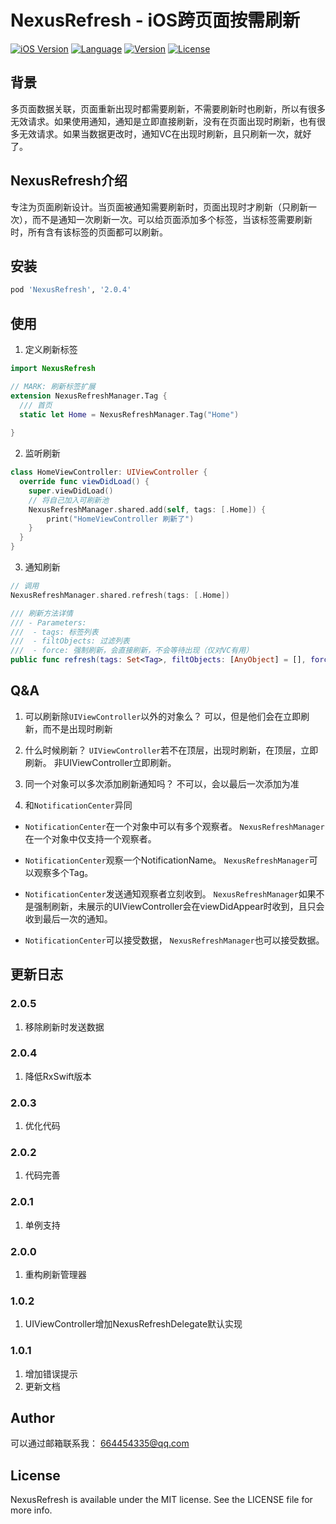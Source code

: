 # NexusRefresh - iOS跨页面按需刷新

[![iOS Version](https://img.shields.io/badge/iOS-10.0%2B-blueviolet)](https://cocoapods.org/pods/NexusRefresh)
[![Language](https://img.shields.io/badge/swift-5.0-ff501e)](https://cocoapods.org/pods/NexusRefresh)
[![Version](https://img.shields.io/cocoapods/v/NexusRefresh.svg?style=flat)](https://cocoapods.org/pods/NexusRefresh)
[![License](https://img.shields.io/cocoapods/l/NexusRefresh.svg?style=flat)](https://cocoapods.org/pods/NexusRefresh)

## 背景
多页面数据关联，页面重新出现时都需要刷新，不需要刷新时也刷新，所以有很多无效请求。如果使用通知，通知是立即直接刷新，没有在页面出现时刷新，也有很多无效请求。如果当数据更改时，通知VC在出现时刷新，且只刷新一次，就好了。

## NexusRefresh介绍
专注为页面刷新设计。当页面被通知需要刷新时，页面出现时才刷新（只刷新一次），而不是通知一次刷新一次。可以给页面添加多个标签，当该标签需要刷新时，所有含有该标签的页面都可以刷新。

## 安装
```ruby
pod 'NexusRefresh', '2.0.4'
```

## 使用
1. 定义刷新标签
```swift
import NexusRefresh

// MARK: 刷新标签扩展
extension NexusRefreshManager.Tag {
  /// 首页
  static let Home = NexusRefreshManager.Tag("Home")
   
}
```

2. 监听刷新
```swift
class HomeViewController: UIViewController {
  override func viewDidLoad() {
    super.viewDidLoad()
    // 将自己加入可刷新池
    NexusRefreshManager.shared.add(self, tags: [.Home]) {
        print("HomeViewController 刷新了")
    }
  }
}
```

3. 通知刷新
```swift
// 调用
NexusRefreshManager.shared.refresh(tags: [.Home])

/// 刷新方法详情
/// - Parameters:
///  - tags: 标签列表
///  - filtObjects: 过滤列表
///  - force: 强制刷新，会直接刷新，不会等待出现（仅对VC有用）
public func refresh(tags: Set<Tag>, filtObjects: [AnyObject] = [], force: Bool = false)
```

## Q&A
1. 可以刷新除`UIViewController`以外的对象么？
  可以，但是他们会在立即刷新，而不是出现时刷新

2. 什么时候刷新？
  `UIViewController`若不在顶层，出现时刷新，在顶层，立即刷新。
  非UIViewController立即刷新。
  
3. 同一个对象可以多次添加刷新通知吗？
  不可以，会以最后一次添加为准
  
4. 和`NotificationCenter`异同

- `NotificationCenter`在一个对象中可以有多个观察者。
`NexusRefreshManager`在一个对象中仅支持一个观察者。

- `NotificationCenter`观察一个NotificationName。
`NexusRefreshManager`可以观察多个Tag。

- `NotificationCenter`发送通知观察者立刻收到。
`NexusRefreshManager`如果不是强制刷新，未展示的UIViewController会在viewDidAppear时收到，且只会收到最后一次的通知。

- `NotificationCenter`可以接受数据，
`NexusRefreshManager`也可以接受数据。

   
## 更新日志
### 2.0.5
1. 移除刷新时发送数据

### 2.0.4
1. 降低RxSwift版本

### 2.0.3
1. 优化代码

### 2.0.2
1. 代码完善

### 2.0.1
1. 单例支持

### 2.0.0
1. 重构刷新管理器

### 1.0.2
1. UIViewController增加NexusRefreshDelegate默认实现

### 1.0.1
1. 增加错误提示
2. 更新文档

## Author

可以通过邮箱联系我： 664454335@qq.com

## License

NexusRefresh is available under the MIT license. See the LICENSE file for more info.
